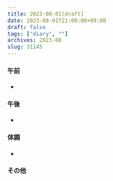 ```yaml
---
title: 2023-08-01[draft]
date: 2023-08-01T21:00:00+09:00
draft: false
tags: ["diary", ""]
archives: 2023-08
slug: 31145
---
```

#### 午前
- 
#### 午後
- 
#### 体調
- 
#### その他